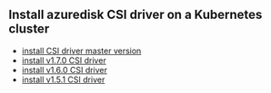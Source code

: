 ## Install azuredisk CSI driver on a Kubernetes cluster

 - [install CSI driver master version](./install-csi-driver-master.md)
 - [install v1.7.0 CSI driver](./install-csi-driver-v1.7.0.md)
 - [install v1.6.0 CSI driver](./install-csi-driver-v1.6.0.md)
 - [install v1.5.1 CSI driver](./install-csi-driver-v1.5.1.md)
